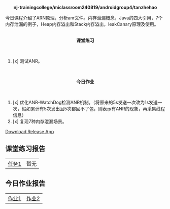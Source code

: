<div>
    <p align="center">
        <strong>nj-trainingcollege/miclassroom240819/androidgroup4/tanzhehao</strong>
        <br>
    </p>
    今日课程介绍了ARN原理，分析anr文件。内存泄漏概念，Java的四大引用，7个内存泄漏的例子，Heap内存溢出和Stack内存溢出，leakCanary原理及使用。
    <br><br>
    <p align="center"><strong>课堂练习</strong></p>
    <br>
</div>

1. [x] 测试ANR。

<div>
    <br>
    <p align="center"><strong>今日作业</strong></p>
    <br>
</div>

1. [x] 优化ANR-WatchDog检测ANR机制。（将原来的5s发送一次改为1s发送一次，假如累计有5次发出且5次都回不了包，则表示有ANR的现象，再采集线程信息）
2. [x] 复现7种内存泄漏场景。

<div>
    <a href="app/release/app-release.apk?inline=false">Download Release App</a>
    <br>
</div>

## 课堂练习报告

|                          |      |
| ------------------------ | ---- |
| [任务1](Day10-Train1.md) | 暂无 |

## 今日作业报告

|                       |                       |
| --------------------- | --------------------- |
| [作业1](Day10-HW1.md) | [作业2](Day10-HW2.md) |
